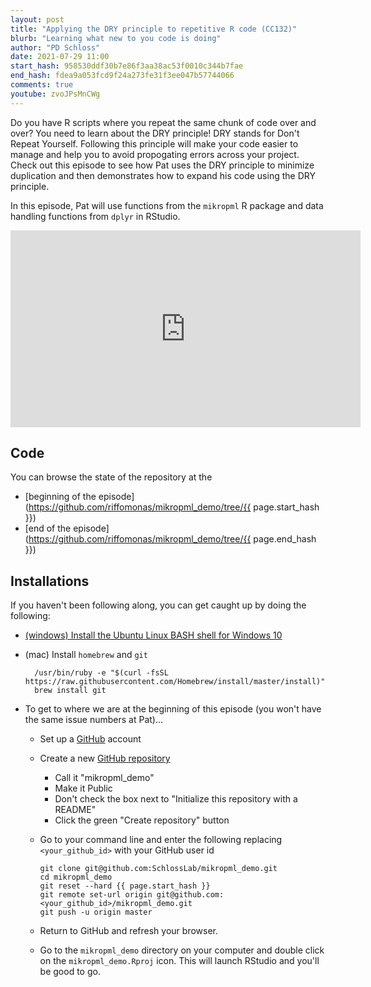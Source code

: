 ```yaml
---
layout: post
title: "Applying the DRY principle to repetitive R code (CC132)"
blurb: "Learning what new to you code is doing"
author: "PD Schloss"
date: 2021-07-29 11:00
start_hash: 958530ddf30b7e86f3aa38ac53f0010c344b7fae
end_hash: fdea9a053fcd9f24a273fe31f3ee047b57744066
comments: true
youtube: zvoJPsMnCWg
---
```


Do you have R scripts where you repeat the same chunk of code over and over? You need to learn about the DRY principle! DRY stands for Don't Repeat Yourself. Following this principle will make your code easier to manage and help you to avoid propogating errors across your project. Check out this episode to see how Pat uses the DRY principle to minimize duplication and then demonstrates how to expand his code using the DRY principle.

In this episode, Pat will use functions from the `mikropml` R package and data handling functions from `dplyr` in RStudio.

<iframe style="margin: 0 auto;display:block;" width="560" height="315" src="https://www.youtube.com/embed/{{ page.youtube }}" frameborder="0" allow="accelerometer; autoplay; encrypted-media; gyroscope; picture-in-picture" allowfullscreen></iframe>

## Code

You can browse the state of the repository at the
* [beginning of the episode](https://github.com/riffomonas/mikropml_demo/tree/{{ page.start_hash }})
* [end of the episode](https://github.com/riffomonas/mikropml_demo/tree/{{ page.end_hash }})


## Installations

If you haven't been following along, you can get caught up by doing the following:

* [(windows) Install the Ubuntu Linux BASH shell for Windows 10](https://itsfoss.com/install-bash-on-windows/)
* (mac) Install `homebrew` and `git`
  ```
	/usr/bin/ruby -e "$(curl -fsSL https://raw.githubusercontent.com/Homebrew/install/master/install)"
	brew install git
	```

* To get to where we are at the beginning of this episode (you won't have the same issue numbers at Pat)...
  - Set up a [GitHub](https://www.github.com) account
  - Create a new [GitHub repository](https://github.com/new)
    - Call it "mikropml_demo"
    - Make it Public
    - Don't check the box next to "Initialize this repository with a README"
    - Click the green "Create repository" button
  - Go to your command line and enter the following replacing `<your_github_id>` with your GitHub user id

		git clone git@github.com:SchlossLab/mikropml_demo.git
		cd mikropml_demo
		git reset --hard {{ page.start_hash }}
		git remote set-url origin git@github.com:<your_github_id>/mikropml_demo.git
		git push -u origin master

  - Return to GitHub and refresh your browser.
  - Go to the `mikropml_demo` directory on your computer and double click on the `mikropml_demo.Rproj` icon. This will launch RStudio and you'll be good to go.
